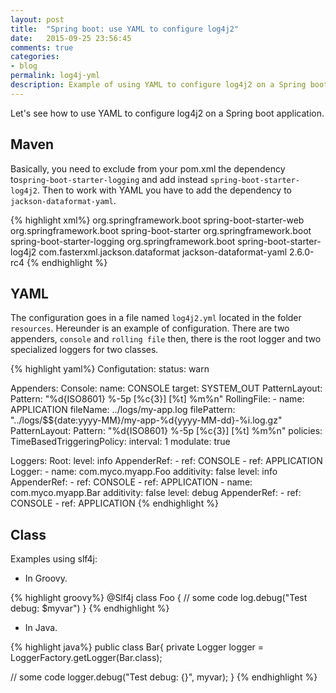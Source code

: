 ```yaml
---
layout: post
title:  "Spring boot: use YAML to configure log4j2"
date:   2015-09-25 23:56:45
comments: true
categories:
- blog
permalink: log4j-yml
description: Example of using YAML to configure log4j2 on a Spring boot application.
---
```


Let's see how to use YAML to configure log4j2 on a Spring boot application.

## Maven

Basically, you need to exclude from your pom.xml the dependency to`spring-boot-starter-logging` and add instead
`spring-boot-starter-log4j2`. Then to work with YAML you have to add the dependency to `jackson-dataformat-yaml`.

{% highlight xml%}
<dependency>
    <groupId>org.springframework.boot</groupId>
    <artifactId>spring-boot-starter-web</artifactId>
</dependency>
<dependency>
    <groupId>org.springframework.boot</groupId>
    <artifactId>spring-boot-starter</artifactId>
    <exclusions>
        <exclusion>
            <groupId>org.springframework.boot</groupId>
            <artifactId>spring-boot-starter-logging</artifactId>
        </exclusion>
    </exclusions>
</dependency>
<dependency>
  <groupId>org.springframework.boot</groupId>
  <artifactId>spring-boot-starter-log4j2</artifactId>
</dependency>
<dependency>
  <groupId>com.fasterxml.jackson.dataformat</groupId>
  <artifactId>jackson-dataformat-yaml</artifactId>
  <version>2.6.0-rc4</version>
</dependency>
{% endhighlight %}

## YAML

The configuration goes in a file named `log4j2.yml` located in the folder `resources`. Hereunder is an example of
configuration. There are two
appenders, `console` and
`rolling file` then, there is the root logger and two specialized loggers for two classes.

{% highlight yaml%}
Configutation:
  status: warn

  Appenders:
    Console:
      name: CONSOLE
      target: SYSTEM_OUT
      PatternLayout:
        Pattern: "%d{ISO8601} %-5p [%c{3}] [%t] %m%n"
    RollingFile:
      - name: APPLICATION
        fileName: ../logs/my-app.log
        filePattern: "../logs/$${date:yyyy-MM}/my-app-%d{yyyy-MM-dd}-%i.log.gz"
        PatternLayout:
          Pattern: "%d{ISO8601} %-5p [%c{3}] [%t] %m%n"
        policies:
          TimeBasedTriggeringPolicy:
            interval: 1
            modulate: true

  Loggers:
      Root:
        level: info
        AppenderRef:
          - ref: CONSOLE
          - ref: APPLICATION
      Logger:
        - name: com.myco.myapp.Foo
          additivity: false
          level: info
          AppenderRef:
            - ref: CONSOLE
            - ref: APPLICATION
        - name: com.myco.myapp.Bar
          additivity: false
          level: debug
          AppenderRef:
            - ref: CONSOLE
            - ref: APPLICATION
{% endhighlight %}

## Class

Examples using slf4j:

- In Groovy.

{% highlight groovy%}
@Slf4j
class Foo {
  // some code
  log.debug("Test debug: $myvar")
}
{% endhighlight %}

- In Java.

{% highlight java%}
public class Bar{
  private Logger logger = LoggerFactory.getLogger(Bar.class);

  // some code
  logger.debug("Test debug: {}", myvar);
}
{% endhighlight %}